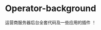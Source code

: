 # Operator-background
运营商服务器后台全套代码及一些应用的插件
！[](https://github.com/SauerkrautWhite/Operator-background/blob/master/images/1.%E5%8A%A0%E5%8A%A0%E6%96%B0%E5%B9%B3%E5%8F%B0%E2%80%94%E6%B3%A8%E5%86%8C%E9%A1%B5.jpg)
